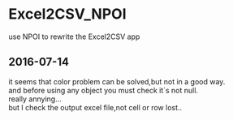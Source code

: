 # Excel2CSV_NPOI
use NPOI to rewrite the Excel2CSV app

## 2016-07-14
it seems that color problem can be solved,but not in a good way.  
and before using any object you must check it`s not null.  
really annying...  
but I check the output excel file,not cell or row lost.. 